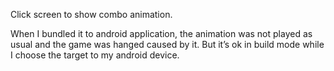 Click screen to show combo animation.

When I bundled it to android application, the animation was not played as usual and the game was hanged caused by it.
But it’s ok in build mode while I choose the target to my android device.
